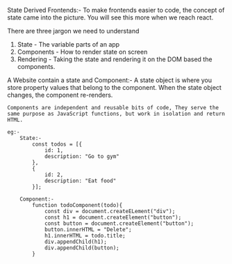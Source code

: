State Derived Frontends:-
To make frontends easier to code, the concept of state came into the picture. You will see this more when we reach react.

There are three jargon we need to understand
1. State - The variable parts of an app
2. Components - How to render state on screen
3. Rendering - Taking the state and rendering it on the DOM based the components.

A Website contain a state and Component:-
    A state object is where you store property values that belong to the component. When the state object changes, the component re-renders.

    Components are independent and reusable bits of code, They serve the same purpose as JavaScript functions, but work in isolation and return HTML.

    eg:- 
        State:- 
            const todos = [{
                id: 1, 
                description: "Go to gym"
            },
            {
                id: 2,
                description: "Eat food"
            }];

        Component:-
            function todoComponent(todo){
                const div = document.createELement("div");
                const h1 = document.createElement("button");
                const button = document.createElement("button");
                button.innerHTML = "Delete";
                h1.innerHTML = todo.title;
                div.appendChild(h1);
                div.appendChild(button);
            }
